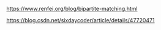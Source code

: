 https://www.renfei.org/blog/bipartite-matching.html

https://blog.csdn.net/sixdaycoder/article/details/47720471
